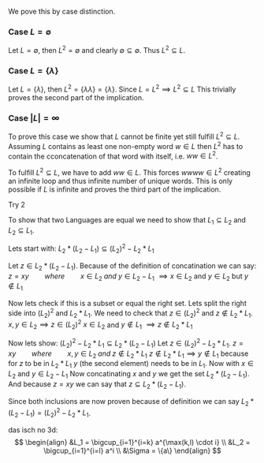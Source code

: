 
We pove this by case distinction.

### Case $L = \emptyset$
Let $L = \emptyset$, then $L^2 = \emptyset$ and clearly $\emptyset \subseteq \emptyset$. Thus $L^2 \subseteq L$.

### Case $L=\{\lambda\}$
Let $L = \{\lambda\}$, then $L^2 = \{\lambda\lambda\} = \{\lambda\}$. Since $L = L^2 \implies L^2 \subseteq L$
This trivially proves the second part of the implication. 

### Case $|L|=\infty$
To prove this case we show that $L$ cannot be finite yet still fulfill $L^2 \subseteq L$.
Assuming $L$ contains as least one non-empty word $w \in L$ then $L^2$ has to contain the cconcatenation of that word with itself, i.e. $ww \in L^2$.

To fulfill $L^2 \subseteq L$, we have to add $ww \in L$. This forces $wwww \in L^2$ creating an infinite loop and thus infinite number of unique words.
This is only possible if $L$ is infinite and proves the third part of the implication.




Try 2

To show that two Languages are equal we need to show that $L_1 \subseteq L_2$ and $L_2 \subseteq L_1$.

Lets start with:
$L_2 * (L_2 - L_1) \subseteq (L_2)^2 - L_2 * L_1$

Let $z \in L_2 * (L_2 - L_1)$.
Because of the definition of concatination we can say:
$z = xy\qquad where\qquad x \in L_2\; and \; y \in L_2 - L_1$
$\implies x \in L_2$ and $y \in L_{2}$ but $y \notin L_1$

Now lets check if this is a subset or equal the right set.
Lets split the right side into $(L_2)^2$ and $L_2 * L_1$.
We need to check that $z \in (L_2)^2$ and $z \notin L_2 * L_1$.
$x,y \in L_2 \implies z \in (L_{2})^2$
$x \in L_2$ and $y \notin L_1$ $\implies z \notin L_2 * L_1$

Now lets show:
$(L_2)^2 - L_2 * L_1 \subseteq L_2 * (L_2 - L_1)$
Let $z \in (L_2)^2 - L_2 * L_1$.
$z = xy\qquad where\qquad x,y \in L_2\;  and\; z \notin L_{2} * L_1$
$z \notin L_{2} * L_1 \implies y \notin L_1$ because for $z$ to be in $L_2*L_1$ $y$ (the second element) needs to be in $L_1$.
Now with $x \in L_2$ and $y \in L_2 - L_{1}$
Now concatinating $x$ and $y$ we get the set $L_2 * (L_2 - L_1)$.
And because $z = xy$ we can say that $z \subseteq L_2 * (L_2 - L_1)$.

Since both inclusions are now proven because of definition we can say $L_{2} * (L_{2} - L_{1}) = (L_{2})^2 - L_{2} * L_{1}$.







das isch no 3d:
$$
\begin{align}
&L_1 = \bigcup_{i=1}^{i=k} a^{\max(k,l) \cdot i} \\
&L_2 = \bigcup_{i=1}^{i=l} a^i \\
&\Sigma = \{a\}
\end{align}
$$
